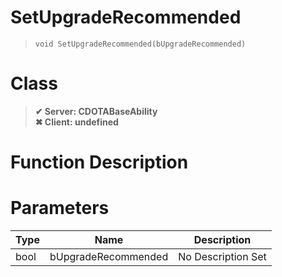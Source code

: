 # SetUpgradeRecommended
> `void SetUpgradeRecommended(bUpgradeRecommended)`
# Class
> __✔ Server: CDOTABaseAbility__  
> __✖ Client: undefined__  
# Function Description

# Parameters
Type|Name|Description
--|--|--
bool|bUpgradeRecommended|No Description Set

